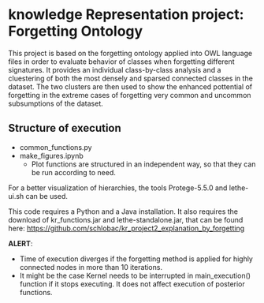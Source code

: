 # knowledge Representation project: Forgetting Ontology

This project is based on the forgetting ontology applied into OWL language files in order to evaluate behavior of classes when forgetting different signatures.
It provides an individual class-by-class analysis and a cluestering of both the most densely and sparsed connected classes in the dataset.
The two clusters are then used to show the enhanced pottential of forgetting in the extreme cases of forgetting very common and uncommon subsumptions of the dataset.

## Structure of execution
- common_functions.py
- make_figures.ipynb
  - Plot functions are structured in an independent way, so that they can be run according to need.

For a better visualization of hierarchies, the tools Protege-5.5.0 and lethe-ui.sh can be used. 

This code requires a Python and a Java installation.
It also requires the download of kr_functions.jar and lethe-standalone.jar, that can be found here: https://github.com/schlobac/kr_project2_explanation_by_forgetting


**ALERT**: 
- Time of execution diverges if the forgetting method is applied for highly connected nodes in more than 10 iterations.
- It might be the case Kernel needs to be interrupted in main_execution() function if it stops executing. It does not affect execution of posterior functions.
